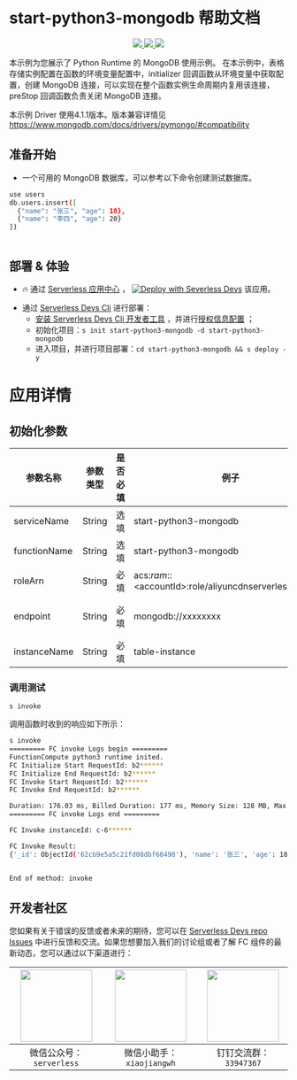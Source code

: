 # start-python3-mongodb 帮助文档

<p align="center" class="flex justify-center">
    <a href="https://www.serverless-devs.com" class="ml-1">
    <img src="http://editor.devsapp.cn/icon?package=start-python3-mongodb&type=packageType">
  </a>
  <a href="http://www.devsapp.cn/details.html?name=start-python3-mongodb" class="ml-1">
    <img src="http://editor.devsapp.cn/icon?package=start-python3-mongodb&type=packageVersion">
  </a>
  <a href="http://www.devsapp.cn/details.html?name=start-python3-mongodb" class="ml-1">
    <img src="http://editor.devsapp.cn/icon?package=start-python3-mongodb&type=packageDownload">
  </a>
</p>

<description>

本示例为您展示了 Python Runtime 的 MongoDB 使用示例。
在本示例中，表格存储实例配置在函数的环境变量配置中，initializer 回调函数从环境变量中获取配置，创建 MongoDB 连接，可以实现在整个函数实例生命周期内复用该连接，preStop 回调函数负责关闭 MongoDB 连接。

本示例 Driver 使用4.1.1版本。版本兼容详情见 https://www.mongodb.com/docs/drivers/pymongo/#compatibility

</description>

<table>

## 准备开始
- 一个可用的 MongoDB 数据库，可以参考以下命令创建测试数据库。

```bash
use users
db.users.insert([
  {"name": "张三", "age": 18},
  {"name": "李四", "age": 20}
])
```

</table>

<codepre id="codepre">

</codepre>

<deploy>

## 部署 & 体验

<appcenter>

- :fire: 通过 [Serverless 应用中心](https://fcnext.console.aliyun.com/applications/create?template=start-python3-mongodb) ，
[![Deploy with Severless Devs](https://img.alicdn.com/imgextra/i1/O1CN01w5RFbX1v45s8TIXPz_!!6000000006118-55-tps-95-28.svg)](https://fcnext.console.aliyun.com/applications/create?template=start-python3-mongodb)  该应用。 

</appcenter>

- 通过 [Serverless Devs Cli](https://www.serverless-devs.com/serverless-devs/install) 进行部署：
    - [安装 Serverless Devs Cli 开发者工具](https://www.serverless-devs.com/serverless-devs/install) ，并进行[授权信息配置](https://www.serverless-devs.com/fc/config) ；
    - 初始化项目：`s init start-python3-mongodb -d start-python3-mongodb`   
    - 进入项目，并进行项目部署：`cd start-python3-mongodb && s deploy -y`

</deploy>

<appdetail id="flushContent">

# 应用详情

## 初始化参数
| 参数名称     | 参数类型 | 是否必填 | 例子                                                     | 参数含义           |
| ------------ | -------- | -------- | -------------------------------------------------------- | ------------------ |
| serviceName  | String   | 选填     | start-python3-mongodb                                | 函数服务名称名     |
| functionName | String   | 选填     | start-python3-mongodb                                | 函数名称           |
| roleArn      | String   | 必填     | acs:*ram*::\<accountId>:role/aliyuncdnserverlessdevsrole | 函数执行角色       |
| endpoint     | String   | 必填     | mongodb://xxxxxxxx | MongoDB 数据库地址 |  |
| instanceName     | String   | 必填     | table-instance                                           | 数据库名         |

### 调用测试

```shell
s invoke
```

调用函数时收到的响应如下所示：

```bash
s invoke
========= FC invoke Logs begin =========
FunctionCompute python3 runtime inited.
FC Initialize Start RequestId: b2******
FC Initialize End RequestId: b2******
FC Invoke Start RequestId: b2******
FC Invoke End RequestId: b2******

Duration: 176.03 ms, Billed Duration: 177 ms, Memory Size: 128 MB, Max Memory Used: 62.08 MB
========= FC invoke Logs end =========

FC Invoke instanceId: c-6******

FC Invoke Result:
{'_id': ObjectId('62cb9e5a5c21fd08dbf68490'), 'name': '张三', 'age': 18.0}


End of method: invoke

```

</appdetail>

<devgroup>

## 开发者社区

您如果有关于错误的反馈或者未来的期待，您可以在 [Serverless Devs repo Issues](https://github.com/serverless-devs/serverless-devs/issues) 中进行反馈和交流。如果您想要加入我们的讨论组或者了解 FC 组件的最新动态，您可以通过以下渠道进行：

<p align="center">

| <img src="https://serverless-article-picture.oss-cn-hangzhou.aliyuncs.com/1635407298906_20211028074819117230.png" width="130px" > | <img src="https://serverless-article-picture.oss-cn-hangzhou.aliyuncs.com/1635407044136_20211028074404326599.png" width="130px" > | <img src="https://serverless-article-picture.oss-cn-hangzhou.aliyuncs.com/1635407252200_20211028074732517533.png" width="130px" > |
| --------------------------------------------------------------------------------------------------------------------------------- | --------------------------------------------------------------------------------------------------------------------------------- | --------------------------------------------------------------------------------------------------------------------------------- |
| <center>微信公众号：`serverless`</center>                                                                                         | <center>微信小助手：`xiaojiangwh`</center>                                                                                        | <center>钉钉交流群：`33947367`</center>                                                                                           |

</p>

</devgroup>
